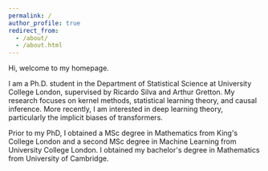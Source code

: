 ```yaml
---
permalink: /
author_profile: true
redirect_from: 
  - /about/
  - /about.html
---
```


Hi, welcome to my homepage.

I am a Ph.D. student in the Department of Statistical Science at University College London, supervised by Ricardo Silva and Arthur Gretton. My research focuses on kernel methods, statistical learning theory, and causal inference. More recently, I am interested in deep learning theory, particularly the implicit biases of transformers. 

Prior to my PhD, I obtained a MSc degree in Mathematics from King's College London and a second MSc degree in Machine Learning from University College London. I obtained my bachelor's degree in Mathematics from University of Cambridge. 
